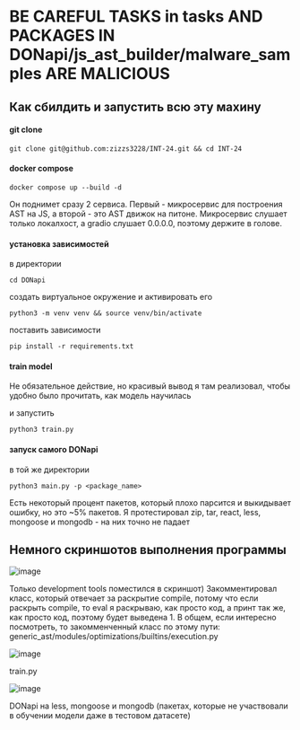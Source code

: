 # BE CAREFUL TASKS in tasks AND PACKAGES IN DONapi/js_ast_builder/malware_samples ARE MALICIOUS

## Как сбилдить и запустить всю эту махину
#### git clone
```
git clone git@github.com:zizzs3228/INT-24.git && cd INT-24
```
#### docker compose
```
docker compose up --build -d
```
Он поднимет сразу 2 сервиса. Первый - микросервис для построения AST на JS, а второй - это AST движок на питоне. Микросервис слушает только локалхост, а gradio слушает 0.0.0.0, поэтому держите в голове. 
#### установка зависимостей
в директории
```
cd DONapi
```
создать виртуальное окружение и активировать его
```
python3 -m venv venv && source venv/bin/activate
```
поставить зависимости
```
pip install -r requirements.txt
```
#### train model
Не обязательное действие, но красивый вывод я там реализовал, чтобы удобно было прочитать, как модель научилась

и запустить
```
python3 train.py
```
#### запуск самого DONapi
в той же директории
```
python3 main.py -p <package_name>
```
Есть некоторый процент пакетов, который плохо парсится и выкидывает ошибку, но это ~5% пакетов. Я протестировал zip, tar, react, less, mongoose и mongodb - на них точно не падает

## Немного скриншотов выполнения программы
![image](https://github.com/zizzs3228/INT-24/assets/73750173/6a626d22-6acc-4cfb-b0b1-4280eb5757b6)

Только development tools поместился в скриншот)
Закомментировал класс, который отвечает за раскрытие compile, потому что если раскрыть compile, то eval я раскрываю, как просто код, а принт так же, как просто код, поэтому будет выведена 1. В общем, если интересно посмотреть, то закомменченный класс по этому пути: generic_ast/modules/optimizations/builtins/execution.py

![image](https://github.com/zizzs3228/INT-24/assets/73750173/f3c705fc-058f-4cd0-99c9-a81a9f309935)

train.py

![image](https://github.com/zizzs3228/INT-24/assets/73750173/6fc285b0-e820-4662-8ec1-2f8042d729ff)

DONapi на less, mongoose и mongodb (пакетах, которые не участвовали в обучении модели даже в тестовом датасете)
